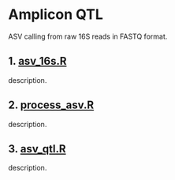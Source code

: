 # Amplicon QTL

ASV calling from raw 16S reads in FASTQ format.


## 1. [asv_16s.R](asv_16s.R)
description.

## 2. [process_asv.R](process_asv.R)
description.

## 3. [asv_qtl.R](asv_qtl.R)
description.
